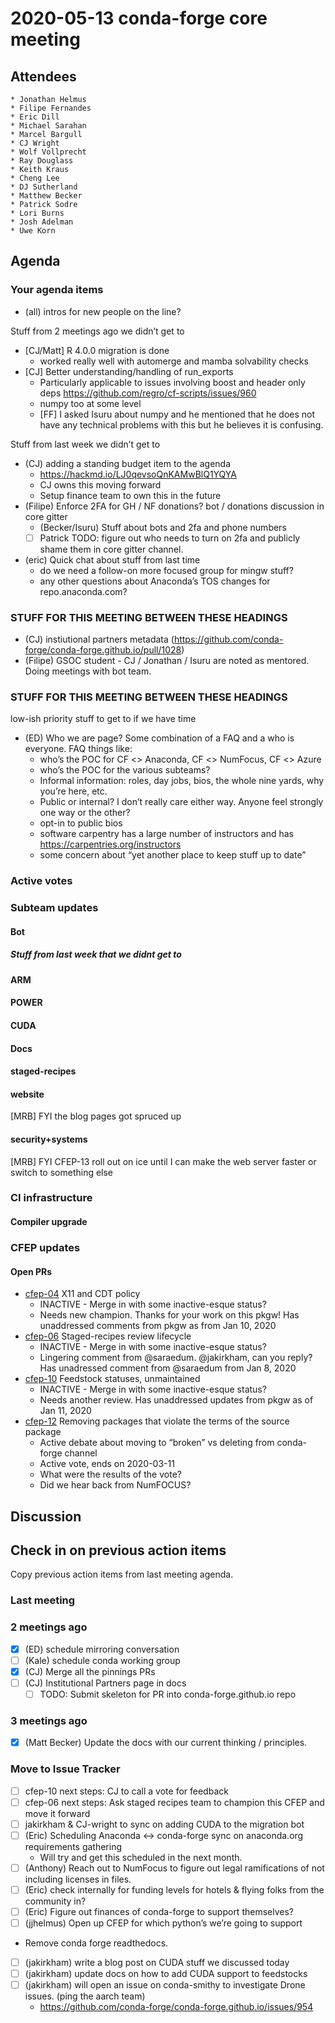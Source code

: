# 2020-05-13 conda-forge core meeting

## Attendees

```none
* Jonathan Helmus
* Filipe Fernandes
* Eric Dill
* Michael Sarahan
* Marcel Bargull
* CJ Wright
* Wolf Vollprecht
* Ray Douglass
* Keith Kraus
* Cheng Lee
* DJ Sutherland
* Matthew Becker
* Patrick Sodre
* Lori Burns
* Josh Adelman
* Uwe Korn
```

## Agenda

### Your agenda items

* (all) intros for new people on the line?

Stuff from 2 meetings ago we didn’t get to

* [CJ/Matt] R 4.0.0 migration is done
  * worked really well with automerge and mamba solvability checks
* [CJ] Better understanding/handling of run_exports
  * Particularly applicable to issues involving boost and header only deps https://github.com/regro/cf-scripts/issues/960
  * numpy too at some level
  * [FF] I asked Isuru about numpy and he mentioned that he does not have any technical problems with this but he believes it is confusing.

Stuff from last week we didn’t get to

* (CJ) adding a standing budget item to the agenda
  * https://hackmd.io/LJ0qevsoQnKAMwBlQ1YQYA
  * CJ owns this moving forward
  * Setup finance team to own this in the future
* (Filipe) Enforce 2FA for GH / NF donations? bot / donations discussion in core gitter
  * (Becker/Isuru) Stuff about bots and 2fa and phone numbers
  * [ ] Patrick TODO: figure out who needs to turn on 2fa and publicly shame them in core gitter channel.
* (eric) Quick chat about stuff from last time
  * do we need a follow-on more focused group for mingw stuff?
  * any other questions about Anaconda’s TOS changes for repo.anaconda.com?

### STUFF FOR THIS MEETING BETWEEN THESE HEADINGS

* (CJ) instiutional partners metadata (https://github.com/conda-forge/conda-forge.github.io/pull/1028)
* (Filipe) GSOC student - CJ / Jonathan / Isuru are noted as mentored. Doing meetings with bot team.

### STUFF FOR THIS MEETING BETWEEN THESE HEADINGS

low-ish priority stuff to get to if we have time

* (ED) Who we are page? Some combination of a FAQ and a who is everyone. FAQ things like:
  * who’s the POC for CF <> Anaconda, CF <> NumFocus, CF <> Azure
  * who’s the POC for the various subteams?
  * Informal information: roles, day jobs, bios, the whole nine yards, why you’re here, etc.
  * Public or internal? I don’t really care either way. Anyone feel strongly one way or the other?
  * opt-in to public bios
  * software carpentry has a large number of instructors and has https://carpentries.org/instructors
  * some concern about “yet another place to keep stuff up to date”

### Active votes

### Subteam updates

#### Bot

##### Stuff from last week that we didnt get to

#### ARM

#### POWER

#### CUDA

#### Docs

#### staged-recipes

#### website

[MRB] FYI the blog pages got spruced up

#### security+systems

[MRB] FYI CFEP-13 roll out on ice until I can make the web server faster or switch to something else

### CI infrastructure

#### Compiler upgrade

### CFEP updates

#### Open PRs

* [cfep-04](https://github.com/conda-forge/conda-forge-enhancement-proposals/pull/7) X11 and CDT policy
  * INACTIVE - Merge in with some inactive-esque status?
  * Needs new champion. Thanks for your work on this pkgw! Has unaddressed comments from pkgw as from Jan 10, 2020
* [cfep-06](https://github.com/conda-forge/conda-forge-enhancement-proposals/pull/9) Staged-recipes review lifecycle
  * INACTIVE - Merge in with some inactive-esque status?
  * Lingering comment from @saraedum. @jakirkham, can you reply? Has unadressed comment from @saraedum from Jan 8, 2020
* [cfep-10](https://github.com/conda-forge/conda-forge-enhancement-proposals/pull/15) Feedstock statuses, unmaintained
  * INACTIVE - Merge in with some inactive-esque status?
  * Needs another review. Has unaddressed updates from pkgw as of Jan 11, 2020
* [cfep-12](https://github.com/conda-forge/cfep/pull/23) Removing packages that violate the terms of the source package
  * Active debate about moving to “broken” vs deleting from conda-forge channel
  * Active vote, ends on 2020-03-11
  * What were the results of the vote?
  * Did we hear back from NumFOCUS?

## Discussion

## Check in on previous action items

Copy previous action items from last meeting agenda.

### Last meeting

### 2 meetings ago

* [x] (ED) schedule mirroring conversation
* [ ] (Kale) schedule conda working group
* [x] (CJ) Merge all the pinnings PRs
* [ ] (CJ) Institutional Partners page in docs
  * [ ] TODO: Submit skeleton for PR into conda-forge.github.io repo

### 3 meetings ago

* [x] (Matt Becker) Update the docs with our current thinking / principles.

### Move to Issue Tracker

* [ ] cfep-10 next steps: CJ to call a vote for feedback
* [ ] cfep-06 next steps: Ask staged recipes team to champion this CFEP and move it forward
* [ ] jakirkham & CJ-wright to sync on adding CUDA to the migration bot
* [ ] (Eric) Scheduling Anaconda <-> conda-forge sync on anaconda.org requirements gathering
  * Will try and get this scheduled in the next month.
* [ ] (Anthony) Reach out to NumFocus to figure out legal ramifications of not including licenses in files.
* [ ] (Eric) check internally for funding levels for hotels & flying folks from the community in?
* [ ] (Eric) Figure out finances of conda-forge to support themselves?
* [ ] (jjhelmus) Open up CFEP for which python’s we’re going to support
* Remove conda forge readthedocs.
* [ ] (jakirkham) write a blog post on CUDA stuff we discussed today
* [ ] (jakirkham) update docs on how to add CUDA support to feedstocks
* [ ] (jakirkham) will open an issue on conda-smithy to investigate Drone issues. (ping the aarch team)
  * https://github.com/conda-forge/conda-forge.github.io/issues/954
